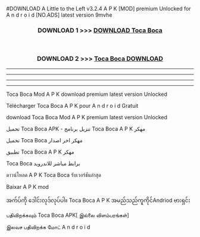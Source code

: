 #DOWNLOAD A Little to the Left v3.2.4 A P K [MOD] premium Unlocked for A n d r o i d [NO.ADS] latest version 9mvhe 



<div align="center">

<h3>DOWNLOAD 1 >>> <a href="https://downloadmod1.web.app/?judul=Toca Boca ">DOWNLOAD Toca Boca </a></h3><br>

<h3>DOWNLOAD 2 >>> <a href="https://downloadmod1.web.app/?judul=Toca Boca ">Toca Boca  DOWNLOAD </a></h3>

</div>


----------------------------------------------------------

----------------------------------------------------------

----------------------------------------------------------

----------------------------------------------------------


Toca Boca  Mod A P K download premium latest version Unlocked

Télécharger Toca Boca  A P K pour A n d r o i d Gratuit

download Toca Boca  Mod A P K premium latest version Unlocked

تحميل Toca Boca  APK - تنزيل برنامج Toca Boca  A P K مهكر

تحميل Toca Boca  مهكر اخر اصدار

تطبيق Toca Boca  A P K مهكر

Toca Boca  برابط مباشر للاندرويد

ดาวน์โหลด A P K Toca Boca  รับเวอร์ชันล่าสุด

Baixar A P K mod

အက်ပ်ကို ဒေါင်းလုဒ်လုပ်ပါ။ Toca Boca  A P K အမည်သည်ကူကိုင်Andriod ဗားရှင်း

பதிவிறக்கவும் Toca Boca  APK[ இல்லை விளம்பரங்கள்] 
 
இலவச பதிவிறக்க மோட் A n d r o i d



